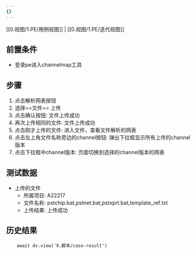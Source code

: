 ```yaml
---
{}
---
```


[[0.视图/1.PE/用例视图]] | [[0.视图/1.PE/迭代视图]]

## 前置条件

- 登录pe进入channelmap工具

## 步骤

1. 点击解析网表按钮
2. 选择==文件== 上传
3. 点击确认按钮: 文件上传成功
4. 再次上传相同的文件: 文件上传成功
5. 点击刚才上传的文件: 进入文件，查看文件解析的网表
6. 点击左上角文件名称旁边的channel按钮: 弹出下拉框显示所有上传的channel版本
7. 点击下拉框中channel版本: 页面切换到选择的channel版本的网表

## 测试数据

- 上传的文件
	- 所属项目: A22217
	- 文件名称: pstchip.bat,pstnet.bat,pstxprt.bat,template_ref.txt
	- 上传结果: 上传成功

## 历史结果

```dataviewjs
    await dv.view('9.脚本/case-result')
```
